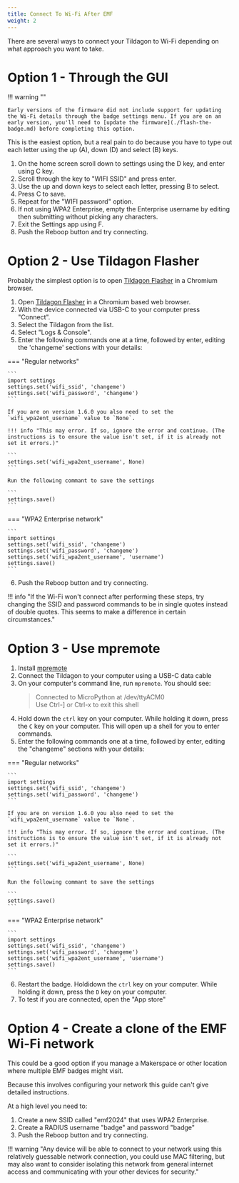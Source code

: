 ```yaml
---
title: Connect To Wi-Fi After EMF
weight: 2
---
```


There are several ways to connect your Tildagon to Wi-Fi depending on what approach you want to take.

# Option 1 - Through the GUI

!!! warning ""

    Early versions of the firmware did not include support for updating the Wi-Fi details through the badge settings menu. If you are on an early version, you'll need to [update the firmware](./flash-the-badge.md) before completing this option.

This is the easiest option, but a real pain to do because you have to type out each letter using the up (A), down (D) and select (B) keys.

1. On the home screen scroll down to settings using the D key, and enter using C key.
2. Scroll through the key to "WIFI SSID" and press enter.
3. Use the up and down keys to select each letter, pressing B to select.
4. Press C to save.
5. Repeat for the "WIFI password" option.
6. If not using WPA2 Enterprise, empty the Enterprise username by editing then submitting without picking any characters.
7. Exit the Settings app using F.
8. Push the Reboop button and try connecting.

# Option 2 - Use Tildagon Flasher

Probably the simplest option is to open [Tildagon Flasher](https://emfcamp.github.io/badge-2024-software/) in a Chromium browser.

1. Open [Tildagon Flasher](https://emfcamp.github.io/badge-2024-software/) in a Chromium based web browser.
2. With the device connected via USB-C to your computer press "Connect".
3. Select the Tildagon from the list.
4. Select "Logs & Console".
5. Enter the following commands one at a time, followed by enter, editing the 'changeme' sections with your details:

=== "Regular networks"

    ```
    import settings
    settings.set('wifi_ssid', 'changeme')
    settings.set('wifi_password', 'changeme')
    ```

    If you are on version 1.6.0 you also need to set the `wifi_wpa2ent_username` value to `None`.

    !!! info "This may error. If so, ignore the error and continue. (The instructions is to ensure the value isn't set, if it is already not set it errors.)"

    ```
    settings.set('wifi_wpa2ent_username', None)
    ```

    Run the following commant to save the settings

    ```
    settings.save()
    ```

=== "WPA2 Enterprise network"

    ```
    import settings
    settings.set('wifi_ssid', 'changeme')
    settings.set('wifi_password', 'changeme')
    settings.set('wifi_wpa2ent_username', 'username')
    settings.save()
    ```

6. Push the Reboop button and try connecting.

!!! info "If the Wi-Fi won't connect after performing these steps, try changing the SSID and password commands to be in single quotes instead of double quotes. This seems to make a difference in certain circumstances."

# Option 3 - Use mpremote

1. Install [mpremote](https://docs.micropython.org/en/latest/reference/mpremote.html)
2. Connect the Tildagon to your computer using a USB-C data cable
3. On your computer's command line, run `mpremote`. You should see:
   > Connected to MicroPython at /dev/ttyACM0<br>
   > Use Ctrl-] or Ctrl-x to exit this shell
4. Hold down the `ctrl` key on your computer. While holding it down, press the `C` key on your computer. This will open up a shell for you to enter commands.
5. Enter the following commands one at a time, followed by enter, editing the "changeme" sections with your details:

=== "Regular networks"

    ```
    import settings
    settings.set('wifi_ssid', 'changeme')
    settings.set('wifi_password', 'changeme')
    ```

    If you are on version 1.6.0 you also need to set the `wifi_wpa2ent_username` value to `None`.

    !!! info "This may error. If so, ignore the error and continue. (The instructions is to ensure the value isn't set, if it is already not set it errors.)"

    ```
    settings.set('wifi_wpa2ent_username', None)
    ```

    Run the following commant to save the settings

    ```
    settings.save()
    ```

=== "WPA2 Enterprise network"

    ```
    import settings
    settings.set('wifi_ssid', 'changeme')
    settings.set('wifi_password', 'changeme')
    settings.set('wifi_wpa2ent_username', 'username')
    settings.save()
    ```

6. Restart the badge. Holdidown the `ctrl` key on your computer. While holding it down, press the `D` key on your computer.
7. To test if you are connected, open the "App store"

# Option 4 - Create a clone of the EMF Wi-Fi network

This could be a good option if you manage a Makerspace or other location where multiple EMF badges might visit.

Because this involves configuring your network this guide can't give detailed instructions.

At a high level you need to:

1. Create a new SSID called "emf2024" that uses WPA2 Enterprise.
2. Create a RADIUS username "badge" and password "badge"
3. Push the Reboop button and try connecting.

!!! warning "Any device will be able to connect to your network using this relatively guessable network connection, you could use MAC filtering, but may also want to consider isolating this network from general internet access and communicating with your other devices for security."
